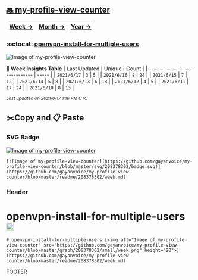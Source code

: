 ## [🔙 my-profile-view-counter](https://github.com/gayanvoice/my-profile-view-counter)
| [**Week →**](https://github.com/gayanvoice/my-profile-view-counter/blob/master/readme/208378302/week.md) | [**Month →**](https://github.com/gayanvoice/my-profile-view-counter/blob/master/readme/208378302/month.md) | [**Year →**](https://github.com/gayanvoice/my-profile-view-counter/blob/master/readme/208378302/year.md) |
 | ------------ | --------------- | ----- |

### :octocat: [openvpn-install-for-multiple-users](https://github.com/gayanvoice/openvpn-install-for-multiple-users)
![Image of my-profile-view-counter](https://github.com/gayanvoice/my-profile-view-counter/blob/master/graph/208378302/large/week.png)

**:calendar: Week Insights Table**
| Last Updated | Unique | Count |
 | ------------ | --------------- | ----- |
 | `2021/6/17` |  `3` | `5` |
 | `2021/6/16` |  `8` | `24` |
 | `2021/6/15` |  `7` | `12` |
 | `2021/6/14` |  `5` | `8` |
 | `2021/6/13` |  `6` | `18` |
 | `2021/6/12` |  `4` | `5` |
 | `2021/6/11` |  `17` | `24` |
 | `2021/6/10` |  `8` | `13` |

<small><i>Last updated on 2021/6/17 1:16 PM UTC</i></small>

## ✂️Copy and 📋 Paste
### SVG Badge
[![Image of my-profile-view-counter](https://github.com/gayanvoice/my-profile-view-counter/blob/master/svg/208378302/badge.svg)](https://github.com/gayanvoice/my-profile-view-counter/blob/master/readme/208378302/week.md)
```readme
[![Image of my-profile-view-counter](https://github.com/gayanvoice/my-profile-view-counter/blob/master/svg/208378302/badge.svg)](https://github.com/gayanvoice/my-profile-view-counter/blob/master/readme/208378302/week.md)
```
### Header
# openvpn-install-for-multiple-users [<img alt="Image of my-profile-view-counter" src="https://github.com/gayanvoice/my-profile-view-counter/blob/master/graph/208378302/small/week.png" height="20">](https://github.com/gayanvoice/my-profile-view-counter/blob/master/readme/208378302/week.md)
```readme
# openvpn-install-for-multiple-users [<img alt="Image of my-profile-view-counter" src="https://github.com/gayanvoice/my-profile-view-counter/blob/master/graph/208378302/small/week.png" height="20">](https://github.com/gayanvoice/my-profile-view-counter/blob/master/readme/208378302/week.md)
```
FOOTER
